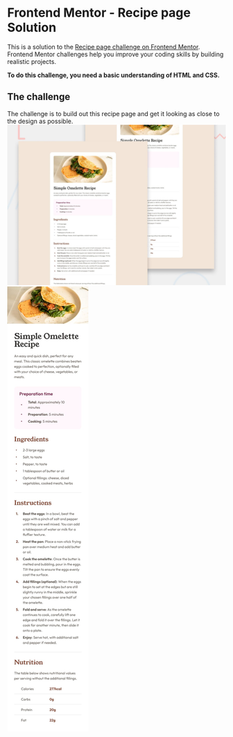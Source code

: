 # Frontend Mentor - Recipe page Solution
This is a solution to the [Recipe page challenge on Frontend Mentor](https://www.frontendmentor.io/challenges/recipe-page-KiTsR8QQKm). Frontend Mentor challenges help you improve your coding skills by building realistic projects. 

**To do this challenge, you need a basic understanding of HTML and CSS.**

## The challenge

The challenge is to build out this recipe page and get it looking as close to the design as possible.
![Design preview for the Recipe page coding challenge(Desktop View)](./design/desktop-preview.jpg)
![Design preview for the Recipe page coding challenge (Mobile view)](./design/mobile-design.jpg)



